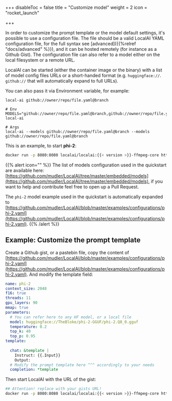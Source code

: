 
+++
disableToc = false
title = "Customize model"
weight = 2
icon = "rocket_launch"

+++

In order to customize the prompt template or the model default settings, it's possible to use a configuration file. The file should be a valid LocalAI YAML configuration file, for the full syntax see [advanced]({{%relref "docs/advanced" %}}), and it can be hosted remotely (for instance as a Github Gist). The configuration file can also refer to a model either on the local filesystem or a remote URL.

LocalAI can be started (either the container image or the binary) with a list of model config files URLs or a short-handed format (e.g. `huggingface://`. `github://` that will automatically expand to full URLs). 

You can also pass it via Environment variable, for example:

```
local-ai github://owner/repo/file.yaml@branch

# Env
MODELS="github://owner/repo/file.yaml@branch,github://owner/repo/file.yaml@branch" local-ai

# Args
local-ai --models github://owner/repo/file.yaml@branch --models github://owner/repo/file.yaml@branch
```

This is an example, to start **phi-2**:

```bash
docker run -p 8080:8080 localai/localai:{{< version >}}-ffmpeg-core https://gist.githubusercontent.com/mudler/ad601a0488b497b69ec549150d9edd18/raw/a8a8869ef1bb7e3830bf5c0bae29a0cce991ff8d/phi-2.yaml
```

{{% alert icon="" %}}
The list of models configuration used in the quickstart are available here: [https://github.com/mudler/LocalAI/tree/master/embedded/models](https://github.com/mudler/LocalAI/tree/master/embedded/models), if you want to help and contribute feel free to open up a Pull Request.

The `phi-2` model example used in the quickstart is automatically expanded to [https://github.com/mudler/LocalAI/blob/master/examples/configurations/phi-2.yaml](https://github.com/mudler/LocalAI/blob/master/examples/configurations/phi-2.yaml).
{{% /alert %}}

## Example: Customize the prompt template

Create a Github gist, or a pastebin file, copy the content of [https://github.com/mudler/LocalAI/blob/master/examples/configurations/phi-2.yaml](https://github.com/mudler/LocalAI/blob/master/examples/configurations/phi-2.yaml). And modify the template field:

```yaml
name: phi-2
context_size: 2048
f16: true
threads: 11
gpu_layers: 90
mmap: true
parameters:
  # You can refer here to any HF model, or a local file
  model: huggingface://TheBloke/phi-2-GGUF/phi-2.Q8_0.gguf
  temperature: 0.2
  top_k: 40
  top_p: 0.95
template:
  
  chat: &template |
    Instruct: {{.Input}}
    Output:
  # Modify the prompt template here ^^^ accordingly to your needs
  completion: *template
```

Then start LocalAI with the URL of the gist:

```bash
## Attention! replace with your gists URL!
docker run -p 8080:8080 localai/localai:{{< version >}}-ffmpeg-core https://gist.githubusercontent.com/xxxx/phi-2.yaml
```
